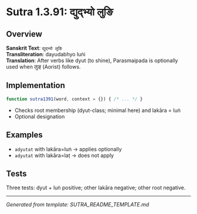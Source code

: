 # Sutra 1.3.91: द्युद्भ्यो लुङि

## Overview

**Sanskrit Text**: `द्युद्भ्यो लुङि`  
**Transliteration**: dayudabhyo luṅi  
**Translation**: After verbs like dyut (to shine), Parasmaipada is optionally used when लुङ् (Aorist) follows.

## Implementation

```javascript
function sutra1391(word, context = {}) { /* ... */ }
```

- Checks root membership (dyut-class; minimal here) and lakāra = luṅ
- Optional designation

## Examples

- `adyutat` with lakāra=luṅ → applies optionally
- `adyutat` with lakāra=laṭ → does not apply

## Tests

Three tests: dyut + luṅ positive; other lakāra negative; other root negative.

---

*Generated from template: SUTRA_README_TEMPLATE.md*
